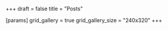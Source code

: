 +++
draft = false
title = "Posts"

[params]
  grid_gallery = true
  grid_gallery_size = "240x320"
+++
